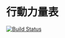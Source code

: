 行動力量表
====================================

[![Build Status](https://travis-ci.org/liao961120/psytesting.github.io.svg?branch=master)](https://travis-ci.org/liao961120/psytesting.github.io)